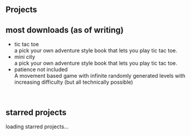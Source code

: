 ## Projects

<div class="info-box">
<h2>most downloads (as of writing)</h2>
<ul>
<li><a id = "md_files/portfolio/books/tic tac toe.md" class="link" onclick = "window.load_md(this.id);">tic tac toe</a></li>
a pick your own adventure style book that lets you play tic tac toe.
<li><a id = "md_files/portfolio/itch.io/mini city.md" class="link" onclick = "window.load_md(this.id);">mini city</a></li>
a pick your own adventure style book that lets you play tic tac toe. 
<li><a id = "md_files/portfolio/itch.io/patience not included.md" class="link" onclick = "window.load_md(this.id);">patience not included</a></li>
A movement based game with infinite randomly generated levels with increasing difficulty (but all technically possible)
</ul>
</div>
<br>
<div class="info-box">
<h2> starred projects</h2>
loading starred projects...
</div>
<br>

<!-- LAST EDITED 1700195799 LAST EDITED-->